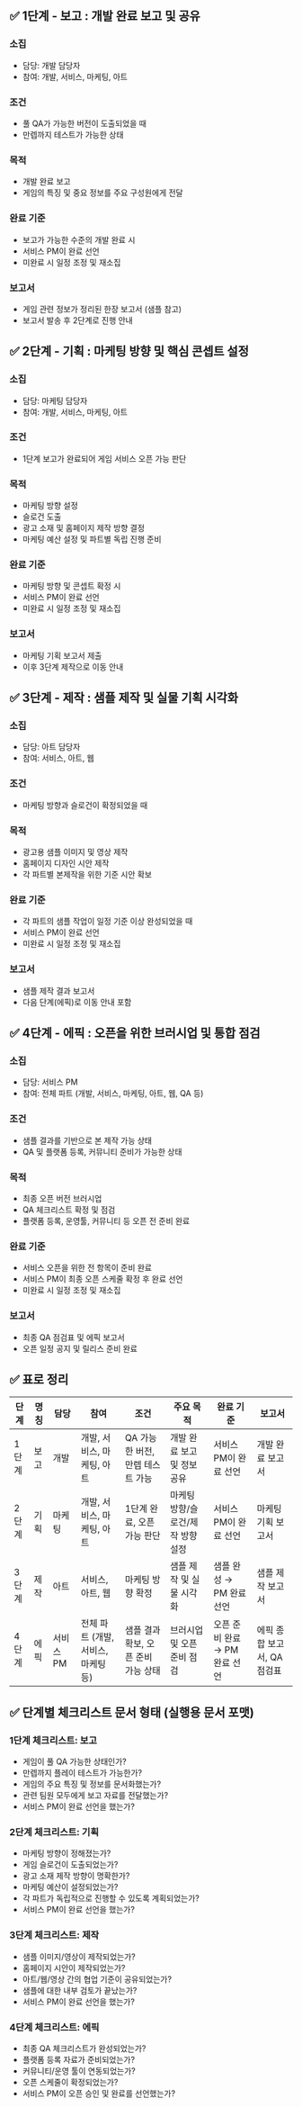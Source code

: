 ## ✅ 1단계 - 보고 : 개발 완료 보고 및 공유
### 소집
- 담당: 개발 담당자
- 참여: 개발, 서비스, 마케팅, 아트

### 조건
- 풀 QA가 가능한 버전이 도출되었을 때
- 만렙까지 테스트가 가능한 상태

### 목적

- 개발 완료 보고
- 게임의 특징 및 중요 정보를 주요 구성원에게 전달

### 완료 기준
- 보고가 가능한 수준의 개발 완료 시
- 서비스 PM이 완료 선언
- 미완료 시 일정 조정 및 재소집

### 보고서
- 게임 관련 정보가 정리된 한장 보고서 (샘플 참고)
- 보고서 발송 후 2단계로 진행 안내

## ✅ 2단계 - 기획 : 마케팅 방향 및 핵심 콘셉트 설정
### 소집
- 담당: 마케팅 담당자
- 참여: 개발, 서비스, 마케팅, 아트

### 조건
- 1단계 보고가 완료되어 게임 서비스 오픈 가능 판단

### 목적
- 마케팅 방향 설정
- 슬로건 도출
- 광고 소재 및 홈페이지 제작 방향 결정
- 마케팅 예산 설정 및 파트별 독립 진행 준비

### 완료 기준
- 마케팅 방향 및 콘셉트 확정 시
- 서비스 PM이 완료 선언
- 미완료 시 일정 조정 및 재소집

### 보고서
- 마케팅 기획 보고서 제출
- 이후 3단계 제작으로 이동 안내

## ✅ 3단계 - 제작 : 샘플 제작 및 실물 기획 시각화
### 소집
- 담당: 아트 담당자
- 참여: 서비스, 아트, 웹

### 조건
- 마케팅 방향과 슬로건이 확정되었을 때

### 목적
- 광고용 샘플 이미지 및 영상 제작
- 홈페이지 디자인 시안 제작
- 각 파트별 본제작을 위한 기준 시안 확보

### 완료 기준
- 각 파트의 샘플 작업이 일정 기준 이상 완성되었을 때
- 서비스 PM이 완료 선언
- 미완료 시 일정 조정 및 재소집

### 보고서
- 샘플 제작 결과 보고서
- 다음 단계(에픽)로 이동 안내 포함

## ✅ 4단계 - 에픽 : 오픈을 위한 브러시업 및 통합 점검
### 소집
- 담당: 서비스 PM
- 참여: 전체 파트 (개발, 서비스, 마케팅, 아트, 웹, QA 등)

### 조건
- 샘플 결과를 기반으로 본 제작 가능 상태
- QA 및 플랫폼 등록, 커뮤니티 준비가 가능한 상태

### 목적
- 최종 오픈 버전 브러시업
- QA 체크리스트 확정 및 점검
- 플랫폼 등록, 운영툴, 커뮤니티 등 오픈 전 준비 완료

### 완료 기준
- 서비스 오픈을 위한 전 항목이 준비 완료
- 서비스 PM이 최종 오픈 스케줄 확정 후 완료 선언
- 미완료 시 일정 조정 및 재소집

### 보고서
- 최종 QA 점검표 및 에픽 보고서
- 오픈 일정 공지 및 릴리스 준비 완료


## ✅ 표로 정리

| 단계   | 명칭     | 담당          | 참여                                  | 조건                                           | 주요 목적                                     | 완료 기준                                  | 보고서                    |
|--------|----------|---------------|---------------------------------------|------------------------------------------------|------------------------------------------------|---------------------------------------------|---------------------------|
| 1단계  | 보고     | 개발          | 개발, 서비스, 마케팅, 아트            | QA 가능한 버전, 만렙 테스트 가능               | 개발 완료 보고 및 정보 공유                   | 서비스 PM이 완료 선언                        | 개발 완료 보고서         |
| 2단계  | 기획     | 마케팅        | 개발, 서비스, 마케팅, 아트            | 1단계 완료, 오픈 가능 판단                    | 마케팅 방향/슬로건/제작 방향 설정             | 서비스 PM이 완료 선언                        | 마케팅 기획 보고서       |
| 3단계  | 제작     | 아트          | 서비스, 아트, 웹                      | 마케팅 방향 확정                              | 샘플 제작 및 실물 시각화                       | 샘플 완성 → PM 완료 선언                    | 샘플 제작 보고서         |
| 4단계  | 에픽     | 서비스 PM     | 전체 파트 (개발, 서비스, 마케팅 등)   | 샘플 결과 확보, 오픈 준비 가능 상태           | 브러시업 및 오픈 준비 점검                     | 오픈 준비 완료 → PM 완료 선언               | 에픽 종합 보고서, QA 점검표 |




## ✅ 단계별 체크리스트 문서 형태 (실행용 문서 포맷)

### 1단계 체크리스트: 보고
- 게임이 풀 QA 가능한 상태인가?
-  만렙까지 플레이 테스트가 가능한가?
-  게임의 주요 특징 및 정보를 문서화했는가?
-  관련 팀원 모두에게 보고 자료를 전달했는가?
-  서비스 PM이 완료 선언을 했는가?

### 2단계 체크리스트: 기획
- 마케팅 방향이 정해졌는가?
- 게임 슬로건이 도출되었는가?
- 광고 소재 제작 방향이 명확한가?
- 마케팅 예산이 설정되었는가?
- 각 파트가 독립적으로 진행할 수 있도록 계획되었는가?
- 서비스 PM이 완료 선언을 했는가?

### 3단계 체크리스트: 제작
- 샘플 이미지/영상이 제작되었는가?
- 홈페이지 시안이 제작되었는가?
- 아트/웹/영상 간의 협업 기준이 공유되었는가?
- 샘플에 대한 내부 검토가 끝났는가?
- 서비스 PM이 완료 선언을 했는가?

### 4단계 체크리스트: 에픽
- 최종 QA 체크리스트가 완성되었는가?
- 플랫폼 등록 자료가 준비되었는가?
- 커뮤니티/운영 툴이 연동되었는가?
- 오픈 스케줄이 확정되었는가?
- 서비스 PM이 오픈 승인 및 완료를 선언했는가?







